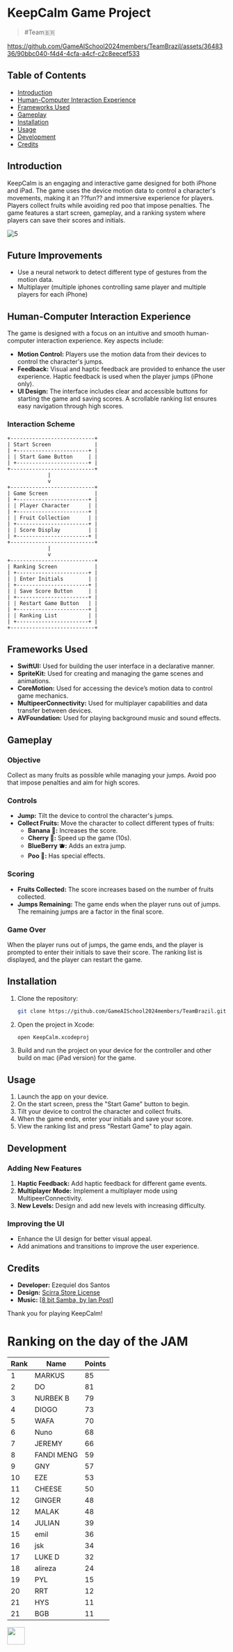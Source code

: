 # KeepCalm Game Project 

> #Team🇧🇷



https://github.com/GameAISchool2024members/TeamBrazil/assets/3648336/90bbc040-f4d4-4cfa-a4cf-c2c8eecef533



## Table of Contents
- [Introduction](#introduction)
- [Human-Computer Interaction Experience](#human-computer-interaction-experience)
- [Frameworks Used](#frameworks-used)
- [Gameplay](#gameplay)
- [Installation](#installation)
- [Usage](#usage)
- [Development](#development)
- [Credits](#credits)

## Introduction
KeepCalm is an engaging and interactive game designed for both iPhone and iPad. The game uses the device motion data to control a character's movements, making it an ??fun?? and immersive experience for players. Players collect fruits while avoiding red poo that impose penalties. The game features a start screen, gameplay, and a ranking system where players can save their scores and initials.

![5](https://github.com/GameAISchool2024members/TeamBrazil/assets/3648336/5cde0107-dcc3-41c6-90f7-fe414d772d22)



## Future Improvements

- Use a neural network to detect different type of gestures from the motion data.
- Multiplayer (multiple iphones controlling same player and multiple players for each iPhone) 

## Human-Computer Interaction Experience
The game is designed with a focus on an intuitive and smooth human-computer interaction experience. Key aspects include:
- **Motion Control:** Players use the motion data from their devices to control the character's jumps.
- **Feedback:** Visual and haptic feedback are provided to enhance the user experience. Haptic feedback is used when the player jumps (iPhone only).
- **UI Design:** The interface includes clear and accessible buttons for starting the game and saving scores. A scrollable ranking list ensures easy navigation through high scores.

### Interaction Scheme
```
+---------------------------+
| Start Screen              |
| +-----------------------+ |
| | Start Game Button     | |
| +-----------------------+ |
+---------------------------+
             |
             v
+---------------------------+
| Game Screen               |
| +-----------------------+ |
| | Player Character      | |
| +-----------------------+ |
| | Fruit Collection      | |
| +-----------------------+ |
| | Score Display         | |
| +-----------------------+ |
+---------------------------+
             |
             v
+---------------------------+
| Ranking Screen            |
| +-----------------------+ |
| | Enter Initials        | |
| +-----------------------+ |
| | Save Score Button     | |
| +-----------------------+ |
| | Restart Game Button   | |
| +-----------------------+ |
| | Ranking List          | |
| +-----------------------+ |
+---------------------------+
```

## Frameworks Used
- **SwiftUI:** Used for building the user interface in a declarative manner.
- **SpriteKit:** Used for creating and managing the game scenes and animations.
- **CoreMotion:** Used for accessing the device’s motion data to control game mechanics.
- **MultipeerConnectivity:** Used for multiplayer capabilities and data transfer between devices.
- **AVFoundation:** Used for playing background music and sound effects.

## Gameplay
### Objective
Collect as many fruits as possible while managing your jumps. Avoid poo that impose penalties and aim for high scores.

### Controls
- **Jump:** Tilt the device to control the character's jumps.
- **Collect Fruits:** Move the character to collect different types of fruits:
  - **Banana 🍌:** Increases the score.
  - **Cherry 🍒:** Speed up the game (10s).
  - **BlueBerry 🫐:** Adds an extra jump.
  - **Poo 💩:** Has special effects.

### Scoring
- **Fruits Collected:** The score increases based on the number of fruits collected.
- **Jumps Remaining:** The game ends when the player runs out of jumps. The remaining jumps are a factor in the final score.

### Game Over
When the player runs out of jumps, the game ends, and the player is prompted to enter their initials to save their score. The ranking list is displayed, and the player can restart the game.

## Installation
1. Clone the repository:
   ```sh
   git clone https://github.com/GameAISchool2024members/TeamBrazil.git
   ```
2. Open the project in Xcode:
   ```sh
   open KeepCalm.xcodeproj
   ```
3. Build and run the project on your device for the controller and other build on mac (iPad version) for the game.

## Usage
1. Launch the app on your device.
2. On the start screen, press the "Start Game" button to begin.
3. Tilt your device to control the character and collect fruits.
4. When the game ends, enter your initials and save your score.
5. View the ranking list and press "Restart Game" to play again.

## Development
### Adding New Features
1. **Haptic Feedback:** Add haptic feedback for different game events.
2. **Multiplayer Mode:** Implement a multiplayer mode using MultipeerConnectivity.
3. **New Levels:** Design and add new levels with increasing difficulty.

### Improving the UI
- Enhance the UI design for better visual appeal.
- Add animations and transitions to improve the user experience.

## Credits
- **Developer:** Ezequiel dos Santos
- **Design:** [Scirra Store License]()
- **Music:** [[8 bit Samba, by Ian Post](https://artlist.io/royalty-free-music/song/8-bit-samba/5003)]

Thank you for playing KeepCalm!

# Ranking on the day of the JAM

| Rank | Name        | Points |
|------|-------------|--------|
| 1    | MARKUS      | 85     |
| 2    | DO          | 81     |
| 3    | NURBEK B    | 79     |
| 4    | DIOGO       | 73     |
| 5    | WAFA        | 70     |
| 6    | Nuno        | 68     |
| 7    | JEREMY      | 66     |
| 8    | FANDI MENG  | 59     |
| 9    | GNY         | 57     |
| 10   | EZE         | 53     |
| 11   | CHEESE      | 50     |
| 12   | GINGER      | 48     |
| 12   | MALAK       | 48     |
| 14   | JULIAN      | 39     |
| 15   | emil        | 36     |
| 16   | jsk         | 34     |
| 17   | LUKE D      | 32     |
| 18   | alireza     | 24     |
| 19   | PYL         | 15     |
| 20   | RRT         | 12     |
| 21   | HYS         | 11     |
| 21   | BGB         | 11     |

<img src="https://github.com/GameAISchool2024members/TeamBrazil/assets/3648336/3ed8106c-0370-400f-a3cf-d0f3830568b7" height="40px" width="40px"/>
